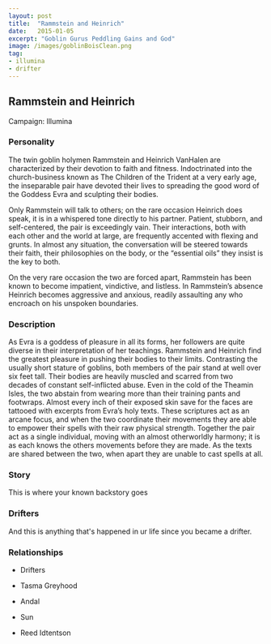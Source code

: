 ```yaml
---
layout: post
title:  "Rammstein and Heinrich"
date:   2015-01-05
excerpt: "Goblin Gurus Peddling Gains and God"
image: /images/goblinBoisClean.png
tag:
- illumina
- drifter 
---
```


## Rammstein and Heinrich

Campaign: Illumina

### Personality

The twin goblin holymen Rammstein and Heinrich VanHalen are characterized by their devotion to faith and fitness. Indoctrinated into the church-business known as The Children of the Trident at a very early age, the inseparable pair have devoted their lives to spreading the good word of the Goddess Evra and sculpting their bodies.  

Only Rammstein will talk to others; on the rare occasion Heinrich does speak, it is in a whispered tone directly to his partner.  Patient, stubborn, and self-centered, the pair is exceedingly vain. Their interactions, both with each other and the world at large, are frequently accented with flexing and grunts. In almost any situation, the conversation will be steered towards their faith, their philosophies on the body, or the “essential oils” they insist is the key to both.

On the very rare occasion the two are forced apart, Rammstein has been known to become impatient, vindictive, and listless. In Rammstein’s absence Heinrich becomes aggressive and anxious, readily assaulting any who encroach on his unspoken boundaries.


### Description

As Evra is a goddess of pleasure in all its forms, her followers are quite diverse in their interpretation of her teachings. Rammstein and Heinrich find the greatest pleasure in pushing their bodies to their limits. Contrasting the usually short stature of goblins, both members of the pair stand at well over six feet tall. Their bodies are heavily muscled and scarred from two decades of constant self-inflicted abuse. Even in the cold of the Theamin Isles, the two abstain from wearing more than their training pants and footwraps. Almost every inch of their exposed skin save for the faces are tattooed with excerpts from Evra’s holy texts. These scriptures act as an arcane focus, and when the two coordinate their movements they are able to empower their spells with their raw physical strength. Together the pair act as a single individual, moving with an almost otherworldly harmony; it is as each knows the others movements before they are made. As the texts are shared between the two, when apart they are unable to cast spells at all.

### Story

This is where your known backstory goes

### Drifters

And this is anything that's happened in ur life since you became a drifter.


### Relationships

- Drifters

- Tasma Greyhood

- Andal 

- Sun

- Reed Idtentson
